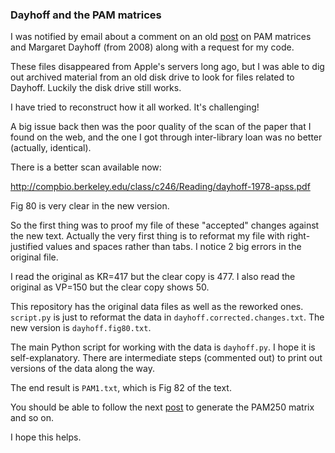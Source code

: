 ### Dayhoff and the PAM matrices

I was notified by email about a comment on an old [post](http://telliott99.blogspot.com/2008/08/pam-point-accepted-mutation.html) on PAM matrices and Margaret Dayhoff (from 2008) along with a request for my code.

These files disappeared from Apple's servers long ago, but I was able to dig out archived material from an old disk drive to look for files related to Dayhoff.  Luckily the disk drive still works.

I have tried to reconstruct how it all worked.  It's challenging!

A big issue back then was the poor quality of the scan of the paper that I found on the web, and the one I got through inter-library loan was no better (actually, identical).  

There is a better scan available now:

http://compbio.berkeley.edu/class/c246/Reading/dayhoff-1978-apss.pdf

Fig 80 is very clear in the new version.  

So the first thing was to proof my file of these "accepted" changes against the new text.  Actually the very first thing is to reformat my file with right-justified values and spaces rather than tabs.  I notice 2 big errors in the original file.

I read the original as KR=417 but the clear copy is 477.  I also read the original as VP=150 but the clear copy shows 50.

This repository has the original data files as well as the reworked ones.  ``script.py`` is just to reformat the data in ``dayhoff.corrected.changes.txt``.  The new version is ``dayhoff.fig80.txt``.

The main Python script for working with the data is ``dayhoff.py``.  I hope it is self-explanatory.  There are intermediate steps (commented out) to print out versions of the data along the way.

The end result is ``PAM1.txt``, which is Fig 82 of the text.

You should be able to follow the next [post](http://telliott99.blogspot.com/2008/08/pam-projecting-in-time.html) to generate the PAM250 matrix and so on.

I hope this helps.
